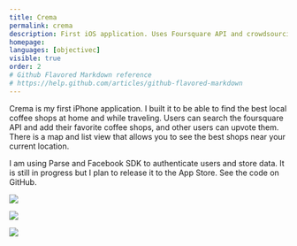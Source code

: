 ```yaml
---
title: Crema
permalink: crema
description: First iOS application. Uses Foursquare API and crowdsourcing to show you a map of the best coffee shops near you
homepage:
languages: [objectivec]
visible: true
order: 2
# Github Flavored Markdown reference
# https://help.github.com/articles/github-flavored-markdown
---
```


Crema is my first iPhone application. I built it to be able to find the best local coffee shops at home and while traveling. Users can search the foursquare API and add their favorite coffee shops, and other users can upvote them. There is a map and list view that allows you to see the best shops near your current location.

I am using Parse and Facebook SDK to authenticate users and store data. It is still in progress but I plan to release it to the App Store. See the code on GitHub.

![](https://raw.github.com/jeffrwells/coderbase.io-staging/master/projects/photos/crema/loadingscreen.png)

![](https://raw.github.com/jeffrwells/coderbase.io-staging/master/projects/photos/crema/map.png)

![](https://raw.github.com/jeffrwells/coderbase.io-staging/master/projects/photos/crema/search.png)
